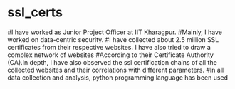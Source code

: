 # ssl_certs
#I have worked as Junior Project Officer at IIT Kharagpur. 
#Mainly, I have worked on data-centric security. 
#I have collected about 2.5 million SSL certificates from their respective websites. I have also tried to draw a complex network of websites 
#According to their Certificate Authority (CA).In depth, I have also observed the ssl certification chains of all the collected websites and their correlations with different parameters. 
#In all data collection and analysis, python programming  language has been used
